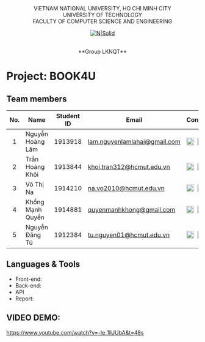 <div align="center">
VIETNAM NATIONAL UNIVERSITY, HO CHI MINH CITY
<br />
UNIVERSITY OF TECHNOLOGY
<br />
FACULTY OF COMPUTER SCIENCE AND ENGINEERING

[![N|Solid](https://upload.wikimedia.org/wikipedia/commons/thumb/d/de/HCMUT_official_logo.png/238px-HCMUT_official_logo.png)](https://www.hcmut.edu.vn/vi)


<br/>
**Group LKNQT**

</div>

# Project: BOOK4U

## Team members

| No. | Name             | Student ID | Email                          | Contact                                                                                                                                                                                                                     |
| :-: | ---------------- | :--------: | ------------------------------ | --------------------------------------------------------------------------------------------------------------------------------------------------------------------------------------------------------------------------- |
|  1  | Nguyễn Hoàng Lâm  |  1913918 | lam.nguyenlamlahai@gmail.com       | [<img src="https://cdn-icons-png.flaticon.com/512/20/20673.png" align="left" width=20px/>][fb1] [<img src="https://cdn-icons-png.flaticon.com/512/733/733609.png" align="left" width=20px style="margin-left:5px" />][git1] |
|  2  | Trần Hoàng Khôi |  1913844  | khoi.tran312@hcmut.edu.vn   | [<img src="https://cdn-icons-png.flaticon.com/512/20/20673.png" align="left" width=20px/>][fb2] [<img src="https://cdn-icons-png.flaticon.com/512/733/733609.png" align="left" width=20px style="margin-left:5px" />][git2] |
|  3  | Võ Thị Na|  1914210   | na.vo2010@hcmut.edu.vn| [<img src="https://cdn-icons-png.flaticon.com/512/20/20673.png" align="left" width=20px/>][fb3] [<img src="https://cdn-icons-png.flaticon.com/512/733/733609.png" align="left" width=20px style="margin-left:5px" />][git3] |
|  4  | Khổng Mạnh Quyền| 1914881 |  quyenmanhkhong@gmail.com  | [<img src="https://cdn-icons-png.flaticon.com/512/20/20673.png" align="left" width=20px/>][fb4] [<img src="https://cdn-icons-png.flaticon.com/512/733/733609.png" align="left" width=20px style="margin-left:5px" />][git4] |
|  5  | Nguyễn Đăng Tú    |  1912384  | tu.nguyen01@hcmut.edu.vn | [<img src="https://cdn-icons-png.flaticon.com/512/20/20673.png" align="left" width=20px/>][fb5] [<img src="https://cdn-icons-png.flaticon.com/512/733/733609.png" align="left" width=20px style="margin-left:5px" />][git5] |
## Languages & Tools

- Front-end:
- Back-end: 
- API
- Report: 

[fb1]: https://www.facebook.com/profile.php?id=100008252945479
[fb2]: https://www.facebook.com/tranhoangkhoi312
[fb3]: https://www.facebook.com/na.vothi2010
[fb4]: https://www.facebook.com/khong.quyen.71/
[fb5]: https://www.facebook.com/profile.php?id=100009721749146

[git1]: https://github.com/hoanglamlahai
[git2]: https://github.com/trwn60601
[git3]: https://github.com/VoThiNa2010
[git4]:  https://github.com/krislion01
[git5]: https://github.com/dangtu2001

## VIDEO DEMO:
https://www.youtube.com/watch?v=-Ie_1llJUbA&t=48s
